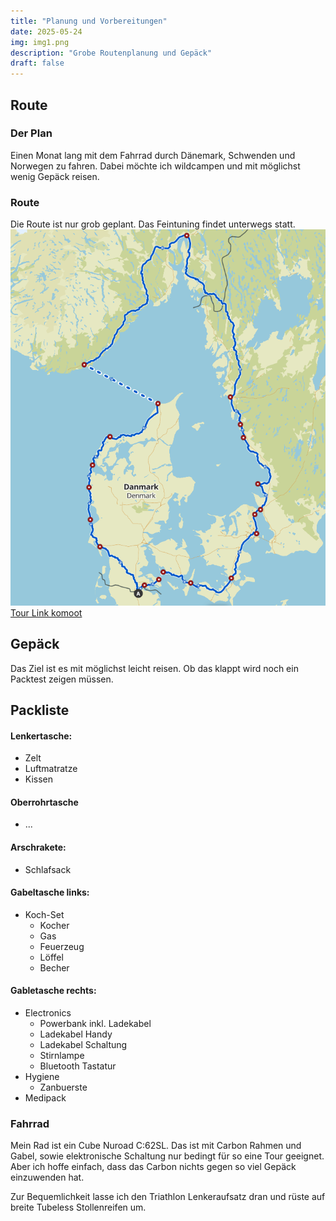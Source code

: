 ```yaml
---
title: "Planung und Vorbereitungen"
date: 2025-05-24
img: img1.png
description: "Grobe Routenplanung und Gepäck"
draft: false
---
```


## Route
### Der Plan
Einen Monat lang mit dem Fahrrad durch Dänemark, Schwenden und Norwegen zu fahren.
Dabei möchte ich wildcampen und mit möglichst wenig Gepäck reisen.

### Route
Die Route ist nur grob geplant. Das Feintuning findet unterwegs statt.
[![Route](img1.png)](https://www.komoot.com/de-de/tour/2034498871?share_token=aISPLoFO3KX0E0hxm10fPL7w0dY36uWN4zp8HN4CC7btLetpw7&ref=wtd "Grobe Routenplanung")
[Tour Link komoot](https://www.komoot.com/de-de/tour/2034498871?share_token=aISPLoFO3KX0E0hxm10fPL7w0dY36uWN4zp8HN4CC7btLetpw7&ref=wtd "Grobe Routenplanung")


## Gepäck
Das Ziel ist es mit möglichst leicht reisen. Ob das klappt wird noch ein Packtest zeigen müssen.

## Packliste
#### Lenkertasche:
- Zelt
- Luftmatratze
- Kissen

#### Oberrohrtasche
- ...

#### Arschrakete:
- Schlafsack

#### Gabeltasche links:
- Koch-Set
  - Kocher
  - Gas
  - Feuerzeug
  - Löffel
  - Becher

#### Gabletasche rechts:
- Electronics
  - Powerbank inkl. Ladekabel
  - Ladekabel Handy
  - Ladekabel Schaltung
  - Stirnlampe
  - Bluetooth Tastatur
- Hygiene
  - Zanbuerste
- Medipack


### Fahrrad
Mein Rad ist ein Cube Nuroad C:62SL. Das ist mit Carbon Rahmen und Gabel, sowie elektronische Schaltung nur bedingt für so eine Tour geeignet. Aber ich hoffe einfach, dass das Carbon nichts gegen so viel Gepäck einzuwenden hat.

Zur Bequemlichkeit lasse ich den Triathlon Lenkeraufsatz dran und rüste auf breite Tubeless Stollenreifen um.
